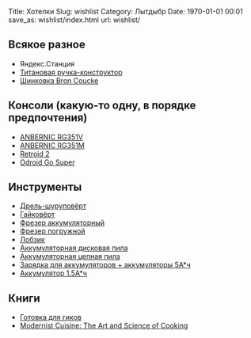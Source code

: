 Title: Хотелки
Slug: wishlist
Category: Лытдыбр
Date: 1970-01-01 00:01
save_as: wishlist/index.html
url: wishlist/

## Всякое разное

* Яндекс.Станция
* [Титановая ручка-конструктор](https://bigidesign.com/collections/pens/products/ti-ultra-pen)
* [Шинковка Bron Coucke](https://www.amazon.co.uk/dp/B0001BMZ38)

## Консоли (какую-то одну, в порядке предпочтения)
* [ANBERNIC RG351V](https://www.aliexpress.com/item/1005002270332111.html?spm=a2g0o.productlist.0.0.2e608d4fkusdMu&algo_pvid=7c3713a6-3286-4748-b905-576450a8360f&algo_expid=7c3713a6-3286-4748-b905-576450a8360f-1&btsid=21135c3f16162680784296430e10a3&ws_ab_test=searchweb0_0,searchweb201602_,searchweb201603_)
* [ANBERNIC RG351M](https://aliexpress.ru/item/4000958728253.html?spm=a2g0o.store_home.0.0.7e9540e741tE1R&sku_id=12000018319554913)
* [Retroid 2](https://www.goretroid.com/collections/retro-game-system/products/retroid-pocket-2-handheld-retro-gaming-system?variant=36670989893792)
* [Odroid Go Super](https://www.hardkernel.com/shop/odroid-go-super-dim-gray/)

## Инструменты
* [Дрель-шуруповёрт](https://spb.vseinstrumenti.ru/instrument/shurupoverty/akkumulyatornye_dreli-shurupoverty/udarnye/makita/akkumulyatornaya_udarnaya_drel_makita_dhp481rte/)
* [Гайковёрт](https://spb.vseinstrumenti.ru/instrument/gajkoverty/akkumulyatornye/makita/dtw285rfjx/)
* [Фрезер аккумуляторный](https://spb.vseinstrumenti.ru/instrument/akkumulyatornyj/frezery/makita/drt50zjx2/)
* [Фрезер погружной](https://makita.vseinstrumenti.ru/instrument/frezery/universalnye/rp_1110_c/otzyvy/)
* [Лобзик](https://spb.vseinstrumenti.ru/instrument/akkumulyatornyj/lobziki/makita/akkumulyatornyj_lobzik_makita_djv180z/)
* [Аккумуляторная дисковая пила](https://spb.vseinstrumenti.ru/instrument/akkumulyatornyj/pily/diskovye/makita/akkumulyatornaya-diskovaya-pila-makita-dhs680z/)
* [Аккумуляторная цепная пила](https://spb.vseinstrumenti.ru/sadovaya-tehnika/elektropily-tsepnye/akkumulyatornye/makita/tsepnaya-duc303z/)
* [Зарядка для аккумуляторов + аккумуляторы 5А*ч](https://spb.vseinstrumenti.ru/instrument/akkumulyatornyj/akkumulyatory/makita/199591-7-195473/)
* [Аккумулятор 1.5А*ч](https://spb.vseinstrumenti.ru/instrument/akkumulyatornyj/akkumulyatory/makita/tip-bl1815n18v-196235-0/)

## Книги

* [Готовка для гиков](http://www.amazon.com/Cooking-Geeks-Science-Great-Hacks/dp/0596805888/)
* [Modernist Cuisine: The Art and Science of Cooking](http://www.amazon.com/Modernist-Cuisine-The-Science-Cooking/dp/0982761007)
